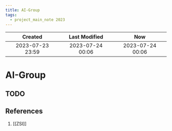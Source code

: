 ```yaml
---
title: AI-Group
tags:
  - project_main_note 2023
---
```

|     Created      |  Last Modified   |       Now        |
|:----------------:|:----------------:|:----------------:|
| 2023-07-23 23:59 | 2023-07-24 00:06 | 2023-07-24 00:06|

# AI-Group

## TODO

## References
1.  [[ZSI]]
